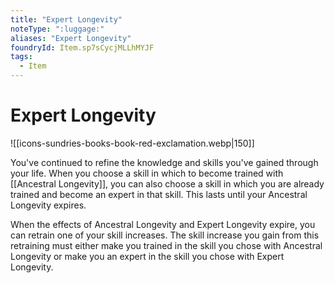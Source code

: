 ```yaml
---
title: "Expert Longevity"
noteType: ":luggage:"
aliases: "Expert Longevity"
foundryId: Item.sp7sCycjMLLhMYJF
tags:
  - Item
---
```


# Expert Longevity
![[icons-sundries-books-book-red-exclamation.webp|150]]

You've continued to refine the knowledge and skills you've gained through your life. When you choose a skill in which to become trained with [[Ancestral Longevity]], you can also choose a skill in which you are already trained and become an expert in that skill. This lasts until your Ancestral Longevity expires.

When the effects of Ancestral Longevity and Expert Longevity expire, you can retrain one of your skill increases. The skill increase you gain from this retraining must either make you trained in the skill you chose with Ancestral Longevity or make you an expert in the skill you chose with Expert Longevity.
